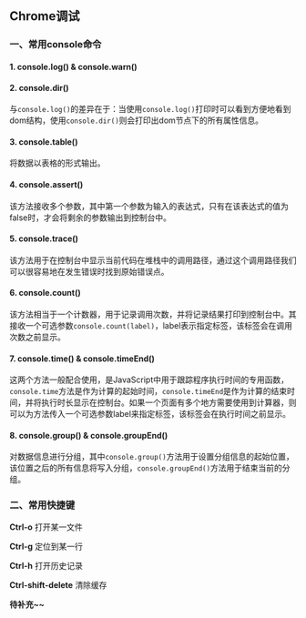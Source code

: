 ## Chrome调试

### 一、常用console命令

#### **1. console.log() & console.warn()**

#### **2. console.dir()**

与`console.log()`的差异在于：当使用`console.log()`打印时可以看到方便地看到dom结构，使用`console.dir()`则会打印出dom节点下的所有属性信息。

#### **3. console.table()**

将数据以表格的形式输出。

#### **4. console.assert()**

该方法接收多个参数，其中第一个参数为输入的表达式，只有在该表达式的值为false时，才会将剩余的参数输出到控制台中。

#### **5. console.trace()**

该方法用于在控制台中显示当前代码在堆栈中的调用路径，通过这个调用路径我们可以很容易地在发生错误时找到原始错误点。

#### **6. console.count()**

该方法相当于一个计数器，用于记录调用次数，并将记录结果打印到控制台中。其接收一个可选参数`console.count(label)`，label表示指定标签，该标签会在调用次数之前显示。

#### **7. console.time() & console.timeEnd()**

这两个方法一般配合使用，是JavaScript中用于跟踪程序执行时间的专用函数，`console.time`方法是作为计算的起始时间，`console.timeEnd`是作为计算的结束时间，并将执行时长显示在控制台。如果一个页面有多个地方需要使用到计算器，则可以为方法传入一个可选参数label来指定标签，该标签会在执行时间之前显示。

#### **8. console.group() & console.groupEnd()**

对数据信息进行分组，其中`console.group()`方法用于设置分组信息的起始位置，该位置之后的所有信息将写入分组，`console.groupEnd()`方法用于结束当前的分组。

###  二、常用快捷键

**Ctrl-o** 打开某一文件

**Ctrl-g** 定位到某一行

**Ctrl-h** 打开历史记录

**Ctrl-shift-delete** 清除缓存

**待补充~~**